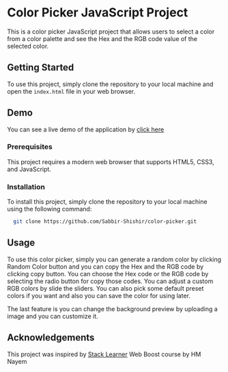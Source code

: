 # Color Picker JavaScript Project

This is a color picker JavaScript project that allows users to select a color from a color palette and see the Hex and the RGB code value of the selected color.

## Getting Started

To use this project, simply clone the repository to your local machine and open the `index.html` file in your web browser.

## Demo

You can see a live demo of the application by [click here](https://colors-picker-project.netlify.app/)

### Prerequisites

This project requires a modern web browser that supports HTML5, CSS3, and JavaScript.

### Installation

To install this project, simply clone the repository to your local machine using the following command:

```bash
  git clone https://github.com/Sabbir-Shishir/color-picker.git

```

## Usage

To use this color picker, simply you can generate a random color by clicking Random Color button and you can copy the Hex and the RGB code by clicking copy button. You can choose the Hex code or the RGB code by selecting the radio button for copy those codes. You can adjust a custom RGB colors by slide the sliders. You can also pick some default preset colors if you want and also you can save the color for using later.

The last feature is you can change the background preview by uploading a image and you can customize it.

## Acknowledgements

This project was inspired by [Stack Learner](https://stacklearner.com/) Web Boost course by HM Nayem

